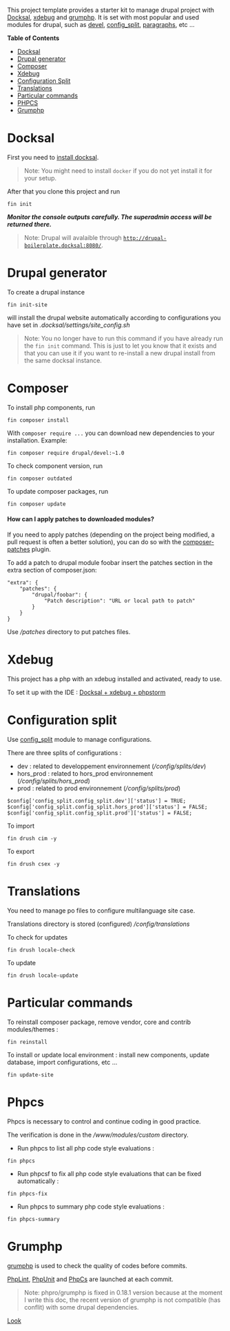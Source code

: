 This project template provides a starter kit to manage drupal project with [Docksal](https://docksal.io/), [xdebug](https://xdebug.org/) and [grumphp](https://github.com/phpro/grumphp).
It is set with most popular and used modules for drupal, such as [devel](https://www.drupal.org/project/devel), [config_split](https://www.drupal.org/project/config_split), [paragraphs](https://www.drupal.org/project/paragraphs), etc ...

**Table of Contents**

- [Docksal](#docksal)
- [Drupal generator](#drupal-generator)
- [Composer](#composer)
- [Xdebug](#xdebug)
- [Configuration Split](#configuration-split)
- [Translations](#translations)
- [Particular commands](#particular-commands)
- [PHPCS](#phpcs)
- [Grumphp](#grumphp)

# Docksal

First you need to [install docksal](https://docksal.io/installation).

> Note: You might need to install `docker` if you do not yet install it for your setup.

After that you clone this project and run

```
fin init
```

***Monitor the console outputs carefully. The superadmin access will be returned there.***

> Note: Drupal will avalaible through [`http://drupal-boilerplate.docksal:8080/`](http://drupal-boilerplate.docksal:8080/).

# Drupal generator

To create a drupal instance

```
fin init-site
```

will install the drupal website automatically according to configurations you have set in _.docksal/settings/site_config.sh_

> Note: You no longer have to run this command if you have already run the `fin init` command. This is just to let you know that it exists and that you can use it if you want to re-install a new drupal install from the same docksal instance.

# Composer

To install php components, run

```
fin composer install
```

With `composer require ...` you can download new dependencies to your
installation.
Example:
```
fin composer require drupal/devel:~1.0
```

To check component version, run

```
fin composer outdated
```

To update composer packages, run

```
fin composer update
```

#### How can I apply patches to downloaded modules?

If you need to apply patches (depending on the project being modified, a pull
request is often a better solution), you can do so with the
[composer-patches](https://github.com/cweagans/composer-patches) plugin.

To add a patch to drupal module foobar insert the patches section in the extra
section of composer.json:
```
"extra": {
    "patches": {
        "drupal/foobar": {
            "Patch description": "URL or local path to patch"
        }
    }
}
```

Use _/patches_ directory to put patches files.

# Xdebug

This project has a php with an xdebug installed and activated, ready to use.

To set it up with the IDE : [Docksal + xdebug + phpstorm](https://docs.docksal.io/tools/xdebug/)


# Configuration split

Use [config_split](https://www.drupal.org/project/config_split) module to manage configurations.

There are three splits of configurations :
- dev : related to developpement environnement (_/config/splits/dev_)
- hors_prod : related to hors_prod environnement (_/config/splits/hors_prod_)
- prod : related to prod environnement (_/config/splits/prod_)

```
$config['config_split.config_split.dev']['status'] = TRUE;
$config['config_split.config_split.hors_prod']['status'] = FALSE;
$config['config_split.config_split.prod']['status'] = FALSE;
```

To import

```
fin drush cim -y
```

To export

```
fin drush csex -y
```


# Translations

You need to manage po files to configure multilanguage site case.

Translations directory is stored (configured) _/config/translations_

To check for updates

```
fin drush locale-check
```

To update

```
fin drush locale-update
```

# Particular commands

To reinstall composer package, remove vendor, core and contrib modules/themes :

```
fin reinstall
```

To install or update local environment : install new components, update database, import configurations, etc ...

```
fin update-site
```

# Phpcs

Phpcs is necessary to control and continue coding in good practice.

The verification is done in the _/www/modules/custom_ directory.

- Run phpcs to list all php code style evaluations :

```
fin phpcs
```

- Run phpcsf to fix all php code style evaluations that can be fixed automatically :

```
fin phpcs-fix
```

- Run phpcs to summary php code style evaluations :

```
fin phpcs-summary
```

# Grumphp

[grumphp](https://github.com/phpro/grumphp) is used to check the quality of codes before commits.

[PhpLint](https://github.com/phpro/grumphp/blob/master/doc/tasks/phplint.md), [PhpUnit](https://github.com/phpro/grumphp/blob/master/doc/tasks/phplint.md) and [PhpCs](https://github.com/phpro/grumphp/blob/master/doc/tasks/phpcs.md) are launched at each commit.

> Note: phpro/grumphp is fixed in 0.18.1 version because at the moment I write this doc, the recent version of grumphp is not compatible (has conflit) with some drupal dependencies.

[Look]()
